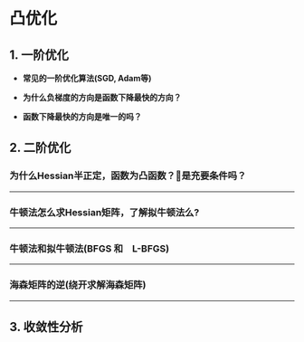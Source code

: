 # 凸优化


## 1. 一阶优化
- **常见的一阶优化算法(SGD, Adam等)**

- **为什么负梯度的方向是函数下降最快的方向？**

- **函数下降最快的方向是唯一的吗？**


## 2. 二阶优化
### 为什么Hessian半正定，函数为凸函数？是充要条件吗？
-----------

### 牛顿法怎么求Hessian矩阵，了解拟牛顿法么?
-----------

### 牛顿法和拟牛顿法(BFGS 和　L-BFGS)

-----------

### 海森矩阵的逆(绕开求解海森矩阵)

-----------



## 3. 收敛性分析
